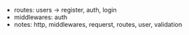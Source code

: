 - routes: users -> register, auth, login
- middlewares: auth
- notes: http, middlewares, requerst, routes, user, validation
